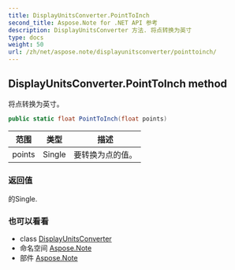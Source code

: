 ```yaml
---
title: DisplayUnitsConverter.PointToInch
second_title: Aspose.Note for .NET API 参考
description: DisplayUnitsConverter 方法. 将点转换为英寸
type: docs
weight: 50
url: /zh/net/aspose.note/displayunitsconverter/pointtoinch/
---
```

## DisplayUnitsConverter.PointToInch method

将点转换为英寸。

```csharp
public static float PointToInch(float points)
```

| 范围 | 类型 | 描述 |
| --- | --- | --- |
| points | Single | 要转换为点的值。 |

### 返回值

的Single.

### 也可以看看

* class [DisplayUnitsConverter](../)
* 命名空间 [Aspose.Note](../../displayunitsconverter/)
* 部件 [Aspose.Note](../../../)


